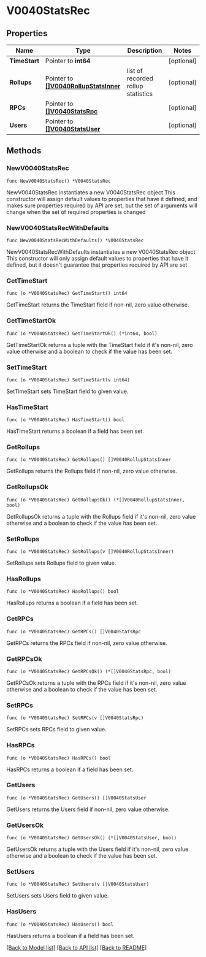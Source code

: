 # V0040StatsRec

## Properties

Name | Type | Description | Notes
------------ | ------------- | ------------- | -------------
**TimeStart** | Pointer to **int64** |  | [optional] 
**Rollups** | Pointer to [**[]V0040RollupStatsInner**](V0040RollupStatsInner.md) | list of recorded rollup statistics | [optional] 
**RPCs** | Pointer to [**[]V0040StatsRpc**](V0040StatsRpc.md) |  | [optional] 
**Users** | Pointer to [**[]V0040StatsUser**](V0040StatsUser.md) |  | [optional] 

## Methods

### NewV0040StatsRec

`func NewV0040StatsRec() *V0040StatsRec`

NewV0040StatsRec instantiates a new V0040StatsRec object
This constructor will assign default values to properties that have it defined,
and makes sure properties required by API are set, but the set of arguments
will change when the set of required properties is changed

### NewV0040StatsRecWithDefaults

`func NewV0040StatsRecWithDefaults() *V0040StatsRec`

NewV0040StatsRecWithDefaults instantiates a new V0040StatsRec object
This constructor will only assign default values to properties that have it defined,
but it doesn't guarantee that properties required by API are set

### GetTimeStart

`func (o *V0040StatsRec) GetTimeStart() int64`

GetTimeStart returns the TimeStart field if non-nil, zero value otherwise.

### GetTimeStartOk

`func (o *V0040StatsRec) GetTimeStartOk() (*int64, bool)`

GetTimeStartOk returns a tuple with the TimeStart field if it's non-nil, zero value otherwise
and a boolean to check if the value has been set.

### SetTimeStart

`func (o *V0040StatsRec) SetTimeStart(v int64)`

SetTimeStart sets TimeStart field to given value.

### HasTimeStart

`func (o *V0040StatsRec) HasTimeStart() bool`

HasTimeStart returns a boolean if a field has been set.

### GetRollups

`func (o *V0040StatsRec) GetRollups() []V0040RollupStatsInner`

GetRollups returns the Rollups field if non-nil, zero value otherwise.

### GetRollupsOk

`func (o *V0040StatsRec) GetRollupsOk() (*[]V0040RollupStatsInner, bool)`

GetRollupsOk returns a tuple with the Rollups field if it's non-nil, zero value otherwise
and a boolean to check if the value has been set.

### SetRollups

`func (o *V0040StatsRec) SetRollups(v []V0040RollupStatsInner)`

SetRollups sets Rollups field to given value.

### HasRollups

`func (o *V0040StatsRec) HasRollups() bool`

HasRollups returns a boolean if a field has been set.

### GetRPCs

`func (o *V0040StatsRec) GetRPCs() []V0040StatsRpc`

GetRPCs returns the RPCs field if non-nil, zero value otherwise.

### GetRPCsOk

`func (o *V0040StatsRec) GetRPCsOk() (*[]V0040StatsRpc, bool)`

GetRPCsOk returns a tuple with the RPCs field if it's non-nil, zero value otherwise
and a boolean to check if the value has been set.

### SetRPCs

`func (o *V0040StatsRec) SetRPCs(v []V0040StatsRpc)`

SetRPCs sets RPCs field to given value.

### HasRPCs

`func (o *V0040StatsRec) HasRPCs() bool`

HasRPCs returns a boolean if a field has been set.

### GetUsers

`func (o *V0040StatsRec) GetUsers() []V0040StatsUser`

GetUsers returns the Users field if non-nil, zero value otherwise.

### GetUsersOk

`func (o *V0040StatsRec) GetUsersOk() (*[]V0040StatsUser, bool)`

GetUsersOk returns a tuple with the Users field if it's non-nil, zero value otherwise
and a boolean to check if the value has been set.

### SetUsers

`func (o *V0040StatsRec) SetUsers(v []V0040StatsUser)`

SetUsers sets Users field to given value.

### HasUsers

`func (o *V0040StatsRec) HasUsers() bool`

HasUsers returns a boolean if a field has been set.


[[Back to Model list]](../README.md#documentation-for-models) [[Back to API list]](../README.md#documentation-for-api-endpoints) [[Back to README]](../README.md)


